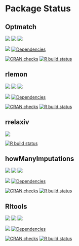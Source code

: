 # Package Status

## Optmatch

[![](http://cranlogs.r-pkg.org/badges/grand-total/optmatch?color=blue)](https://cran.r-project.org/package=optmatch)
[![](http://cranlogs.r-pkg.org/badges/last-month/optmatch?color=green)](https://cran.r-project.org/package=optmatch)
[![](http://cranlogs.r-pkg.org/badges/last-week/optmatch?color=yellow)](https://cran.r-project.org/package=optmatch)

[![](https://img.shields.io/github/languages/code-size/markmfredrickson/optmatch.svg)](https://github.com/markmfredrickson/optmatch)
[![Dependencies](https://tinyverse.netlify.com/badge/optmatch)](https://cran.r-project.org/package=optmatch)

[![CRAN
checks](https://badges.cranchecks.info/summary/optmatch.svg)](https://cran.r-project.org/web/checks/check_results_optmatch.html)
[![R build
status](https://github.com/markmfredrickson/optmatch/workflows/R-CMD-check/badge.svg)](https://github.com/markmfredrickson/optmatch/actions)

## rlemon

[![](http://cranlogs.r-pkg.org/badges/grand-total/rlemon?color=blue)](https://cran.r-project.org/package=rlemon)
[![](http://cranlogs.r-pkg.org/badges/last-month/rlemon?color=green)](https://cran.r-project.org/package=rlemon)
[![](http://cranlogs.r-pkg.org/badges/last-week/rlemon?color=yellow)](https://cran.r-project.org/package=rlemon)

[![](https://img.shields.io/github/languages/code-size/josherrickson/rlemon.svg)](https://github.com/josherrickson/rlemon)
[![Dependencies](https://tinyverse.netlify.com/badge/rlemon)](https://cran.r-project.org/package=rlemon)

[![CRAN
checks](https://badges.cranchecks.info/summary/rlemon.svg)](https://cran.r-project.org/web/checks/check_results_rlemon.html)
[![R build
status](https://github.com/josherrickson/rlemon/workflows/R-CMD-check/badge.svg)](https://github.com/josherrickson/rlemon/actions)

## rrelaxiv

[![](https://img.shields.io/github/languages/code-size/josherrickson/rrelaxiv.svg)](https://github.com/josherrickson/rrelaxiv)

[![R build
status](https://github.com/josherrickson/rrelaxiv/workflows/R-CMD-check/badge.svg)](https://github.com/josherrickson/rrelaxiv/actions)

## howManyImputations

[![](http://cranlogs.r-pkg.org/badges/grand-total/howManyImputations?color=blue)](https://cran.r-project.org/package=howManyImputations)
[![](http://cranlogs.r-pkg.org/badges/last-month/howManyImputations?color=green)](https://cran.r-project.org/package=howManyImputations)
[![](http://cranlogs.r-pkg.org/badges/last-week/howManyImputations?color=yellow)](https://cran.r-project.org/package=howManyImputations)

[![](https://img.shields.io/github/languages/code-size/josherrickson/howManyImputations.svg)](https://github.com/josherrickson/howManyImputations)
[![Dependencies](https://tinyverse.netlify.com/badge/howManyImputations)](https://cran.r-project.org/package=howManyImputations)

[![CRAN
checks](https://badges.cranchecks.info/summary/howManyImputations.svg)](https://cran.r-project.org/web/checks/check_results_howManyImputations.html)
[![R build
status](https://github.com/josherrickson/howManyImputations/workflows/R-build-check/badge.svg)](https://github.com/josherrickson/howManyImputations/actions)

## RItools

[![](http://cranlogs.r-pkg.org/badges/grand-total/RItools?color=blue)](https://cran.r-project.org/package=RItools)
[![](http://cranlogs.r-pkg.org/badges/last-month/RItools?color=green)](https://cran.r-project.org/package=RItools)
[![](http://cranlogs.r-pkg.org/badges/last-week/RItools?color=yellow)](https://cran.r-project.org/package=RItools)

[![](https://img.shields.io/github/languages/code-size/markmfredrickson/RItools.svg)](https://github.com/markmfredrickson/RItools)
[![Dependencies](https://tinyverse.netlify.com/badge/RItools)](https://cran.r-project.org/package=RItools)

[![CRAN
checks](https://badges.cranchecks.info/summary/RItools.svg)](https://cran.r-project.org/web/checks/check_results_RItools.html)
[![R build
status](https://github.com/markmfredrickson/RItools/workflows/R-build-check/badge.svg)](https://github.com/markmfredrickson/RItools/actions)
